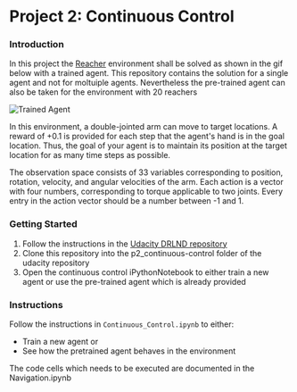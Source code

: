 [//]: # (Image References)

[image1]: https://user-images.githubusercontent.com/10624937/43851024-320ba930-9aff-11e8-8493-ee547c6af349.gif "Trained Agent"
[image2]: https://user-images.githubusercontent.com/10624937/43851646-d899bf20-9b00-11e8-858c-29b5c2c94ccc.png "Crawler"

# Project 2: Continuous Control

### Introduction

In this project the [Reacher](https://github.com/Unity-Technologies/ml-agents/blob/master/docs/Learning-Environment-Examples.md#reacher) environment shall be solved
as shown in the gif below with a trained agent.
This repository contains the solution for a single agent and not for moltuiple agents.
Nevertheless the pre-trained agent can also be taken for the environment with 20 reachers

![Trained Agent][image1]

In this environment, a double-jointed arm can move to target locations. A reward of +0.1 is provided for each step that the agent's hand is in the goal location. Thus, the goal of your agent is to maintain its position at the target location for as many time steps as possible.

The observation space consists of 33 variables corresponding to position, rotation, velocity, and angular velocities of the arm. Each action is a vector with four numbers, corresponding to torque applicable to two joints. Every entry in the action vector should be a number between -1 and 1.


### Getting Started

1. Follow the instructions in the [Udacity DRLND repository](https://github.com/udacity/deep-reinforcement-learning#dependencies)
2. Clone this repository into the p2_continuous-control folder of the udacity repository
3. Open the continuous control iPythonNotebook to either train a new agent or use the pre-trained agent which is already provided

### Instructions

Follow the instructions in `Continuous_Control.ipynb` to  either:

- Train a new agent or
- See how the pretrained agent behaves in the environment

The code cells which needs to be executed are documented in the Navigation.ipynb